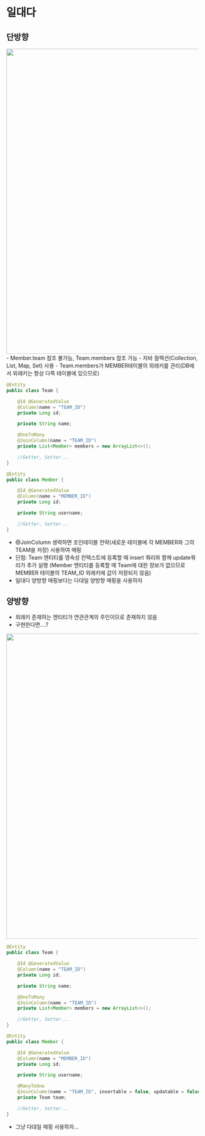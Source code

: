 # 일대다

## 단방향

<img width=800 src="https://user-images.githubusercontent.com/87467801/173657965-08072309-5589-48f9-89c3-4ff886e05cc1.png">
- Member.team 참조 불가능, Team.members 참조 가능
- 자바 컬렉션(Collection, List, Map, Set) 사용
- Team.members가 MEMBER테이블의 외래키를 관리(DB에서 외래키는 항상 다쪽 테이블에 있으므로)

```java
@Entity
public class Team {

	@Id @GeneratedValue
	@Column(name = "TEAM_ID")
	private Long id;

	private String name;

	@OneToMany
	@JoinColumn(name = "TEAM_ID")
	private List<Member> members = new ArrayList<>();

	//Getter, Setter...
}
```

```java
@Entity
public class Member {

	@Id @GeneratedValue
	@Column(name = "MEMBER_ID")
	private Long id;

	private String username;

	//Getter, Setter...
}
```

- @JoinColumn 생략하면 조인테이블 전략(새로운 테이블에 각 MEMBER와 그의 TEAM을 저장) 사용하여 매핑
- 단점: Team 엔티티를 영속성 컨텍스트에 등록할 때 insert 쿼리와 함께 update쿼리가 추가 실행 (Member 엔티티를 등록할 때 Team에 대한 정보가 없으므로 MEMBER 테이블의 TEAM_ID 외래키에 값이 저장되지 않음)
- 일대다 양방향 매핑보다는 다대일 양방향 매핑을 사용하자

## 양방향

- 외래키 존재하는 엔티티가 연관관계의 주인이므로 존재하지 않음
- 구현한다면….?
<img width=800 src="https://user-images.githubusercontent.com/87467801/173658568-b7681ea9-7163-457b-89b9-2ee660e2d82d.png">

```java
@Entity
public class Team {

	@Id @GeneratedValue
	@Column(name = "TEAM_ID")
	private Long id;

	private String name;

	@OneToMany
	@JoinColumn(name = "TEAM_ID")
	private List<Member> members = new ArrayList<>();

	//Getter, Setter...
}
```

```java
@Entity
public class Member {

	@Id @GeneratedValue
	@Column(name = "MEMBER_ID")
	private Long id;

	private String username;

	@ManyToOne
	@JoinColumn(name = "TEAM_ID", insertable = false, updatable = false)
	private Team team;

	//Getter, Setter...
}
```

- 그냥 다대일 매핑 사용하자…
